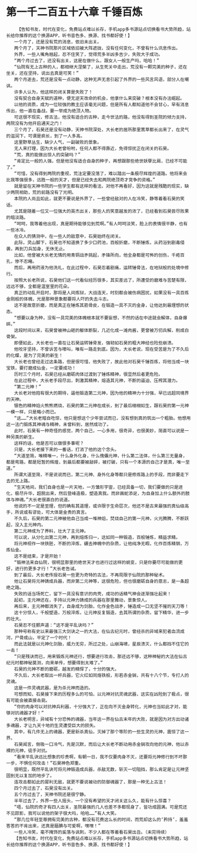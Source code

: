 # 第一千二百五十六章 千锤百炼
        【告知书友，时代在变化，免费站点难以长存，手机app多书源站点切换看书大势所趋，站长给你推荐的这个换源APP，听书音色多、换源、找书都好使！】
       一个月了，还是没有荒的消息，依旧未出关。
       两个月了，天神书院那片区域依旧被大阵遮拢，没有任何变化，不曾有什么讯息传出。
       外界，一些人嘴角翘起，忍不住笑了，觉得荒多半凶多吉少，失败大于成功。
       “两个月过去了，还没有出关，这是在做什么，跟女人一般生产吗，哈哈！”
       “仙院有无上古种的人，都相继大涅槃了，从生死关中走出，荒没有一颗完美的种子，还在坐关，还在坚持，说出去真是可笑！”
       两个月逝去，荒还是没有一点动静，这种无声无息引起了外界的一些风言风语，部分人在嘲讽。
       许多人认为，他这样的闭关算是失败了！
       没有契合自身天赋的道种，便无逆天改命的机会，他拿什么来突破？根本没有办法崛起。
       以他的资质，成为一位较强的教主应该毫无问题，但是所有人都知道他不会甘心，早有消息传出，他一直在备战，要一举成为绝顶人物。
       可这很不现实，修古法，他没有适合的古种，走今世法的路，他没有得到圣院的倾力支持，两院没有为他开启通天之门！
       三个月了，石昊还是没有动静，天神书院深处，大长老的居所那里蒿草都长出来了，在灵气的滋润下，可谓是疯长，到了一人多高。
       这里野草丛生，缺少人气，一副破败的景象。
       无人来打理，因为大长老曾吩咐，任何人都不得靠近，免得惊扰正在闭关的石昊。
       “荒，真的能做出惊人的突破吗？”
       “肯定比一般的人强，但是他没有适合自身的种子，再想跟那些绝世妖孽比肩，已经不可能了。”
       “可惜，没有得到两院的重视，荒注定要没落了，难以踏出一条极尽辉煌的道路。他将来会比我等强很多，远胜一般的天才，但是已经失去和两院绝顶奇才竞争的资格。”
       就是留在天神书院的一些学生都有这样的看法，对他不再看好，因为这就是残酷的现实，缺少两院相助，荒的前路没有了光明。
       本院的人尚且如此，就更不要说是外界了，一些曾经敌对的人在冷笑，静等着看石昊的笑话。
       尤其是随着一位又一位强大的英杰出关，那些人的笑意越发的浓了，已经看到石昊尝尽败果的暗淡路。
       “呵呵，我等着他出现，真是期待能够见到荒啊。”有人呵呵淡笑，脸上的表情很平静，也有一些冰冷。
       在众人的猜测中，在一些人的敌意中，石昊始终在闭关。
       此际，灵山脚下，石昊也不知道换了多少口药池，百般折磨，不断锤炼，从药浴到剧毒侵袭，再到刀兵加身，无休无止。
       比如，他曾被大长老无情的用青铜战矛挑起，矛锋所向，他全身都是可怖的创伤，千疮百孔，惨不忍睹。
       而后，再用药液为他洗礼，在此过程中，石昊忍着剧痛，运转锤骨法，在地狱般的处境中修行。
       按照大长老所说，石昊他们这一代看似经历很多，其实差远了，所遭受的磨难与苦楚有限，远远不够，全都是温室里的花朵。
       真正的动乱开启时，那将是人间炼狱，大战连天，时刻都会被伤病困扰，如果没有一具百炼金刚般的体魄，光是那种景象都要将人吓的失去斗志。
       这不是故意折磨，而是真正在锤炼其筋骨皮，在锻造一具不灭的金身，让他达到最理想的状态。
       “想要以身为种，没有一具完美的体魄根本就不要妄想，不然的话在中途就会解体，自身爆碎。”
       这段时间以来，石昊曾被神山砸的躯体断裂，几近化成一滩肉酱，更曾被万仞兵解，削成白骨架。
       即便如此，大长老也一直在让石昊运转锤骨发，强韧如石昊的粗大神经也险些崩溃。
       他咬牙坚持，不曾诉苦与嚎叫，唯有一路走到底。因为，大长老说，现在受苦是为了不久后的化蝶，是为了完美的新生！
       大长老也曾经走过这条路，但是很可惜，他失败了，故此他对石昊千锤百炼，将他当成一块宝铁，要打磨成仙金，一定要成功！
       历时三个月时，石昊已经从磨砺肉体过渡到了锤炼精神，很显然后者更危险。
       在此过程中，大长老手段尽出，刺激其精神，熔造其元神，不断的逼迫、压榨其潜力。
       “第二元神！”
       大长老对他抱有很大的期待，逼他锻造第二元神，因为他的精神力十分强，早已远超同境界的天神。
       银色的精神焰火熊熊燃烧，石昊的第二元神在成长，到了最后栩栩如生，跟石昊的第一元神一模一样，只是略小而已。
       “这……”大长老暗自吃惊，他只是想这个少年尝试而已，没有想到真的筑出一个粗胎。他想用这一法门锻炼其神魂与精神，未曾料到，居然成功了。
       此时，石昊有一种奇怪的感觉，两个自己，一心多用，很奇异，也很美妙，简直可以说是一种另类的新生。
       这样的话，他是否可以做很多事呢？
       只是，大长老接下来的一番话，打消了他的这个念头。
       “大道至简，唯精唯一，什么身外化身，什么傀儡元神，什么第二法体，什么第三无量身，都是弯路，都是短暂的辉煌，到最后都要被敲碎，被打破，只有一个本源的自己才是真，唯一至道。”
       所谓大道至简，不是说说而已，第二元神、身外化身等都只是修炼路上的手段，而非要走下去的无上路。
       “生天地间，我们自身也是一片天地，一方雏形宇宙，已经具备一切，我们要做的只是进化，极尽升华，超脱出来，然后登峰造极，塑造真我。而非画蛇添足，为自身加上什么额外的肢体与神魂。”大长老很直白的说道。
       他说的不一定是至理，但的确有其道理，或许限于生命层次，他还不是古来最强的真仙级高手，所说或有谬处，可大体是金贵的真言。
       不久后，石昊的第二元神被他自己当成一堆神焰，焚烧自己的第一元神，火光腾腾，不断跃起，没入主元神内。
       第二元神成为了养料，壮大了主元神。
       可以说，从分化出第二元神，再到熔炼归一，这如同一种锻造，百般锤炼，精益求精。
       将元神视作一块铁胚，不断的淬炼，碾去神魄中的杂质，让他纯净无暇，化作百炼精钢，万炼仙金。
       这不是结束，才是开始！
       “锻神法来自仙院，很明显那里的绝世天才也进行过这样的蜕变，只是你要尽可能做的更好，进行的更多才行！”大长老告诫。
       到了最后，大长老传授石昊一些更为奇特的古法，不再局限于仙院的那种秘术。
       他让石昊将元神铸成兵器，而非第二元神等，这很危险，但也很磨砺自身的意志，是一条超绝之路。
       失败的话当场死亡，留下一具没有意识的肉壳，成功的话精气神会逐渐强壮起来！
       起初，主元神还在，手持以元神力铸成的兵器在那里舞动，景象惊人。
       再后来，主元神都消失了，自身成为剑胎，化作金色战矛，锤造成一口无坚不摧的天刀等！
       这十分惊人，千般塑造，万般淬炼，让元神反复锻造，去其所谓的杂质，留下精华，进一步的壮大。
       石昊忍不住颤声道：“这不是平乱诀吗？”
       那种号称有史以来最强三大剑诀之一的大法，在仙古纪元时，曾经杀的异域来犯者血流成河，尸骨成山，平定了一个时代！
       而此法就是以元神化剑胎，威力无穷，所过之处，山崩海啸，星辰溃灭，什么都挡不住它的一击！
       “只是残诀而已，用来锻炼元神还行，想要进行攻击，那还远不够，这种神秘的大法在仙古纪元时都神秘莫测，向来单传，想要得到太难了。”
       石昊的元神不断的磨砺，越发的精悍了，十分的强大。
       不久后，大长老取出一杆兵器，它火红如同烙铁般，形若赤金锏，共有十八个节，专打人的灵魂。
       这是一件灵魂武器，是为杀元神而造的。
       可想而知，石昊接下来的历程多么的可怕，以元神对抗灵魂武器，这实在凶险到了极点，很有可能会被直接击毙。
       “你的肉身可以对抗神兵利器，十分强大了，正在向不灭金身转化，元神也当如此才对，能够对抗魂器才好！”
       大长老明言，异域有十分恐怖的魂器，当年这一界在仙古末年的大败，就是因为对方出动诸多魂器，才让九天十地的生灵遭受巨大的损失。
       其中，有几件无上的魂器，更是斩杀真仙，灭掉了那个等阶的一些生灵的元神，震惊了这一界。
       石昊闻言，倒吸一口冷气，先是沉默，而后让大长老不断动用赤金锏攻向他的元神，他以赤裸的元神，徒手对抗。
       “看来平乱诀远比想象的珍贵啊，有朝一日，我不仅要肉身不灭，还要将元神修行到不坏那一步，不惧任何攻击！”石昊神色郑重。
       很明显，既然平乱诀可将元神锻造成兵器，杀敌无数，斩灭一切阻挡，那么肯定是让元神坚固到无以复加的地步了。
       连攻击都如此的犀利无敌，就更不要说被动的防御魂器了，那是一种无上古法！
       四个月过去了，石昊没有出关。
       五个月过去了，天神书院还是很宁静。
       半年过去了，外界一些人摇头，一个没有希望的天才闭关这么久，能有什么惊喜？
       “唔，仙院的奇才有四人出关，圣院最强的几人也差不多都现身了，皆功成圆满。可是荒还不见踪影，我可以说他的架子很大吗，哈哈……”有人大笑。
       “那几位年轻至尊拥有完美的古种，都没有花费这么长的时间，而荒却这么的‘矜持’，羞羞答答的不肯出来，还真是腼腆与可爱啊，嘿嘿！”
       一些人冷笑，毫不掩饰的奚落与讽刺，不少人都在等着看石昊出丑。（未完待续）
       【告知书友，时代在变化，免费站点难以长存，手机app多书源站点切换看书大势所趋，站长给你推荐的这个换源APP，听书音色多、换源、找书都好使！】